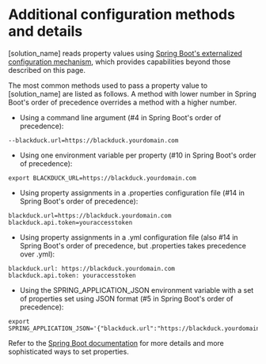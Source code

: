 # Additional configuration methods and details

[solution_name] reads property values using
[Spring Boot's externalized configuration mechanism](https://docs.spring.io/spring-boot/docs/2.4.5/reference/html/spring-boot-features.html#boot-features-external-config),
which provides capabilities beyond those described on this page.

The most common methods used to pass a property value to [solution_name] are listed as follows. A method with lower number in Spring Boot's order of precedence overrides a method with a higher number.

* Using a command line argument (#4 in Spring Boot's order of precedence):
````
--blackduck.url=https://blackduck.yourdomain.com
````
* Using one environment variable per property (#10 in Spring Boot's order of precedence):
````
export BLACKDUCK_URL=https://blackduck.yourdomain.com
````
* Using property assignments in a .properties configuration file (#14 in Spring Boot's order of precedence):
````
blackduck.url=https://blackduck.yourdomain.com
blackduck.api.token=youraccesstoken
````
* Using property assignments in a .yml configuration file (also #14 in Spring Boot's order of precedence, but .properties takes precedence over .yml):
````
blackduck.url: https://blackduck.yourdomain.com
blackduck.api.token: youraccesstoken
````
* Using the SPRING_APPLICATION_JSON environment variable with a set of properties set using JSON format (#5 in Spring Boot's order of precedence):
````
export SPRING_APPLICATION_JSON='{"blackduck.url":"https://blackduck.yourdomain.com","blackduck.api.token":"youraccesstoken"}'
````

Refer to the [Spring Boot documentation](https://docs.spring.io/spring-boot/docs/2.4.5/reference/html/spring-boot-features.html#boot-features-external-config)
for more details and more sophisticated ways to set properties.
